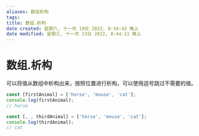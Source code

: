 ```yaml
---
aliases: 数组析构
tags: 
title: 数组.析构
date created: 星期六, 十一月 19日 2022, 8:34:42 晚上
date modified: 星期三, 十一月 23日 2022, 8:44:11 晚上
---
```


# 数组.析构

可以将值从数组中析构出来，按照位置进行析构，可以使用逗号跳过不需要的值。

```javascript
const [firstAnimal] = ['horse', 'mouse', 'cat'];
console.log(firstAnimal);
// horse

const [, , thirdAnimal] = ['horse', 'mouse', 'cat'];
console.log(thirdAnimal);
// cat
```
